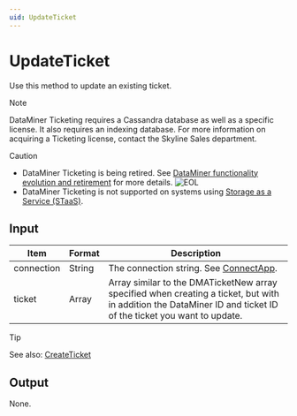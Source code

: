 ```yaml
---
uid: UpdateTicket
---
```


# UpdateTicket

Use this method to update an existing ticket.

> [!NOTE]
> DataMiner Ticketing requires a Cassandra database as well as a specific license. <!-- From DataMiner 10.0.13 onwards, --> It also requires an indexing database. For more information on acquiring a Ticketing license, contact the Skyline Sales department.

> [!CAUTION]
>
> - DataMiner Ticketing is being retired. See [DataMiner functionality evolution and retirement](xref:Software_support_life_cycles) for more details. ![EOL](~/user-guide/images/EOL_Duo.png)
> - DataMiner Ticketing is not supported on systems using [Storage as a Service (STaaS)](xref:STaaS).

## Input

| Item | Format | Description |
|--|--|--|
| connection | String | The connection string. See [ConnectApp](xref:ConnectApp). |
| ticket | Array | Array similar to the DMATicketNew array specified when creating a ticket, but with in addition the DataMiner ID and ticket ID of the ticket you want to update. |

> [!TIP]
> See also: [CreateTicket](xref:CreateTicket)

## Output

None.
